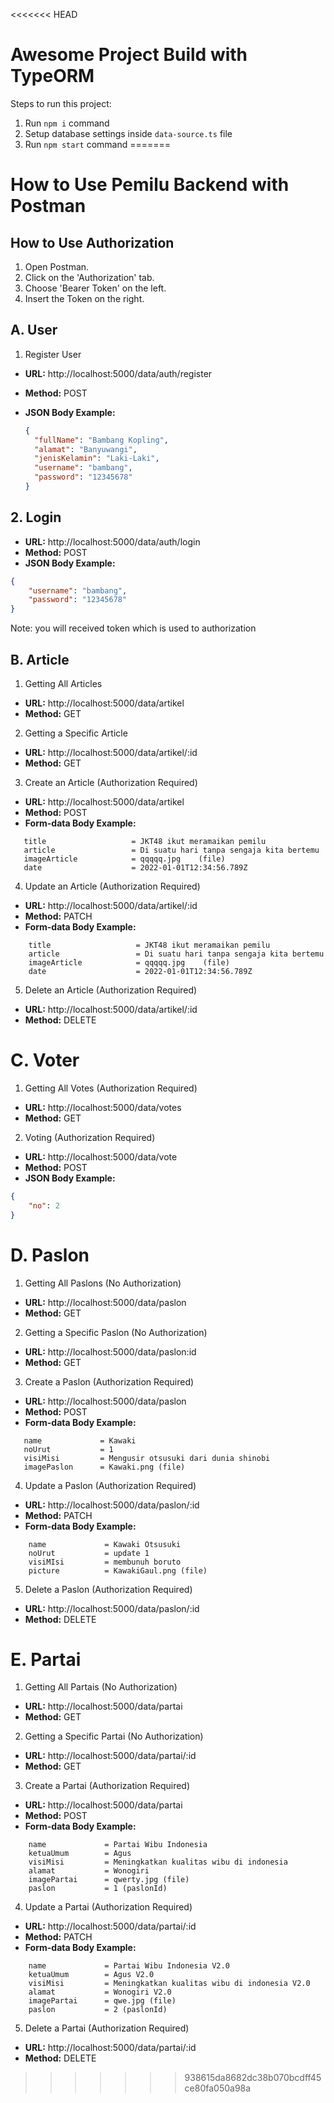 <<<<<<< HEAD
# Awesome Project Build with TypeORM

Steps to run this project:

1. Run `npm i` command
2. Setup database settings inside `data-source.ts` file
3. Run `npm start` command
=======
# How to Use Pemilu Backend with Postman

## How to Use Authorization

1. Open Postman.
2. Click on the 'Authorization' tab.
3. Choose 'Bearer Token' on the left.
4. Insert the Token on the right.

## A. User

1. Register User

- **URL:** http://localhost:5000/data/auth/register
- **Method:** POST
- **JSON Body Example:**

  ```json
  {
    "fullName": "Bambang Kopling",
    "alamat": "Banyuwangi",
    "jenisKelamin": "Laki-Laki",
    "username": "bambang",
    "password": "12345678"
  }

## 2. Login

- **URL:** http://localhost:5000/data/auth/login
- **Method:** POST
- **JSON Body Example:**

```json
{
    "username": "bambang",
    "password": "12345678"
}
```
Note: you will received token which is used to authorization

## B. Article

1. Getting All Articles

- **URL:** http://localhost:5000/data/artikel
- **Method:** GET

2. Getting a Specific Article

- **URL:** http://localhost:5000/data/artikel/:id
- **Method:** GET

3. Create an Article (Authorization Required)

- **URL:** http://localhost:5000/data/artikel
- **Method:** POST
- **Form-data Body Example:**
 ```
    title                   = JKT48 ikut meramaikan pemilu
    article                 = Di suatu hari tanpa sengaja kita bertemu
    imageArticle            = qqqqq.jpg    (file)
    date                    = 2022-01-01T12:34:56.789Z
```
4. Update an Article (Authorization Required)

- **URL:** http://localhost:5000/data/artikel/:id
- **Method:** PATCH
- **Form-data Body Example:**
```
    title                   = JKT48 ikut meramaikan pemilu
    article                 = Di suatu hari tanpa sengaja kita bertemu
    imageArticle            = qqqqq.jpg    (file)
    date                    = 2022-01-01T12:34:56.789Z
```
5. Delete an Article (Authorization Required)

- **URL:** http://localhost:5000/data/artikel/:id
- **Method:** DELETE

# C. Voter

1. Getting All Votes (Authorization Required)

- **URL:** http://localhost:5000/data/votes
- **Method:** GET

2. Voting (Authorization Required)

- **URL:** http://localhost:5000/data/vote
- **Method:** POST
- **JSON Body Example:**

```json
{
    "no": 2
}
```
# D. Paslon

1. Getting All Paslons (No Authorization)

- **URL:** http://localhost:5000/data/paslon
- **Method:** GET

2. Getting a Specific Paslon (No Authorization)

- **URL:** http://localhost:5000/data/paslon:id
- **Method:** GET

3. Create a Paslon (Authorization Required)

- **URL:** http://localhost:5000/data/paslon
- **Method:** POST
- **Form-data Body Example:**
```
   name             = Kawaki
   noUrut           = 1
   visiMisi         = Mengusir otsusuki dari dunia shinobi
   imagePaslon      = Kawaki.png (file)
```
4. Update a Paslon (Authorization Required)

- **URL:** http://localhost:5000/data/paslon/:id
- **Method:** PATCH
- **Form-data Body Example:**
```
    name             = Kawaki Otsusuki
    noUrut           = update 1
    visiMIsi         = membunuh boruto
    picture          = KawakiGaul.png (file)
```
5. Delete a Paslon (Authorization Required)

- **URL:** http://localhost:5000/data/paslon/:id
- **Method:** DELETE

# E. Partai

1. Getting All Partais (No Authorization)

- **URL:** http://localhost:5000/data/partai
- **Method:** GET

2. Getting a Specific Partai (No Authorization)

- **URL:** http://localhost:5000/data/partai/:id
- **Method:** GET

3. Create a Partai (Authorization Required)

- **URL:** http://localhost:5000/data/partai
- **Method:** POST
- **Form-data Body Example:**
```
    name             = Partai Wibu Indonesia
    ketuaUmum        = Agus
    visiMisi         = Meningkatkan kualitas wibu di indonesia
    alamat           = Wonogiri
    imagePartai      = qwerty.jpg (file)
    paslon           = 1 (paslonId)
```
4. Update a Partai (Authorization Required)

- **URL:** http://localhost:5000/data/partai/:id
- **Method:** PATCH
- **Form-data Body Example:**
```
    name             = Partai Wibu Indonesia V2.0
    ketuaUmum        = Agus V2.0
    visiMisi         = Meningkatkan kualitas wibu di indonesia V2.0
    alamat           = Wonogiri V2.0
    imagePartai      = qwe.jpg (file)
    paslon           = 2 (paslonId) 
```
5. Delete a Partai (Authorization Required)

- **URL:** http://localhost:5000/data/partai/:id
- **Method:** DELETE
>>>>>>> 938615da8682dc38b070bcdff45ce80fa050a98a
